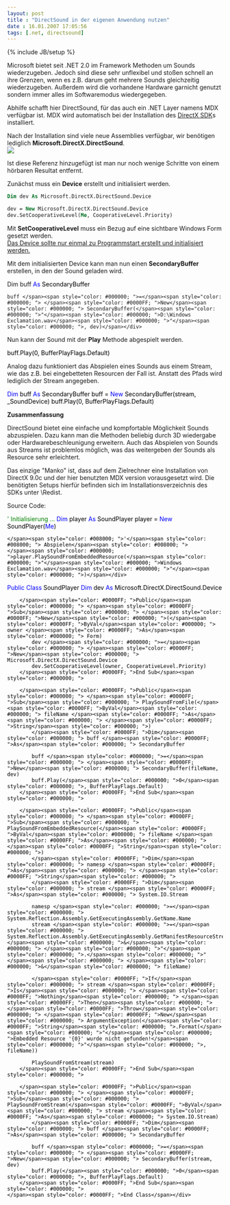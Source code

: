 ```yaml
---
layout: post
title : "DirectSound in der eigenen Anwendung nutzen"
date : 16.01.2007 17:05:56
tags: [.net, directsound]
---
```

{% include JB/setup %}

Microsoft bietet seit .NET 2.0 im Framework Methoden um Sounds wiederzugeben. Jedoch sind diese sehr unflexibel und stoßen schnell an ihre Grenzen, wenn es z.B. darum geht mehrere Sounds gleichzeitig wiederzugeben. Außerdem wird die vorhandene Hardware garnicht genutzt sondern immer alles im Softwaremodus wiedergegeben.

Abhilfe schafft hier DirectSound, für das auch ein .NET Layer namens MDX verfügbar ist. MDX wird automatisch bei der Installation des [DirectX SDK](http://www.microsoft.com/downloads/Browse.aspx?DisplayLang=en&nr=20&categoryid=2&sortCriteria=date)s installiert.

Nach der Installation sind viele neue Assemblies verfügbar, wir benötigen lediglich **Microsoft.DirectX.DirectSound**.  
![](http://www.dev-jc-vb.de/dev-jc-vb/blog/images/DirectSoundindereigenenAnwendungnutzen_F069/image04.png) 

Ist diese Referenz hinzugefügt ist man nur noch wenige Schritte von einem hörbaren Resultat entfernt.

Zunächst muss ein **Device** erstellt und initialisiert werden.

````vb
Dim dev As Microsoft.DirectX.DirectSound.Device

dev = New Microsoft.DirectX.DirectSound.Device
dev.SetCooperativeLevel(Me, CooperativeLevel.Priority)
````

Mit **SetCooperativeLevel** muss ein Bezug auf eine sichtbare Windows Form gesetzt werden.  
<u>Das Device sollte nur einmal zu Programmstart erstellt und initialisiert werden.</u>

Mit dem initialisierten Device kann man nun einen **SecondaryBuffer** erstellen, in den der Sound geladen wird.


Dim buff </span><span style="color: #0000FF; ">As</span><span style="color: #000000; "> SecondaryBuffer

    buff </span><span style="color: #000000; ">=</span><span style="color: #000000; "> </span><span style="color: #0000FF; ">New</span><span style="color: #000000; "> SecondaryBuffer(</span><span style="color: #000000; ">"</span><span style="color: #000000; ">D:\Windows Exclamation.wav</span><span style="color: #000000; ">"</span><span style="color: #000000; ">, dev)</span></div>
</div>

Nun kann der Sound mit der **Play** Methode abgespielt werden.

 <div class="wlWriterSmartContent" id="57F11A72-B0E5-49c7-9094-E3A15BD5B5E7:196a863e-9152-4150-8993-45623ad5baad" contenteditable="false" style="padding-right: 0px; display: inline; padding-left: 0px; float: none; padding-bottom: 0px; margin: 0px; padding-top: 0px"> <div><span style="color: #000000; ">buff.Play(</span><span style="color: #000000; ">0</span><span style="color: #000000; ">, BufferPlayFlags.Default)</span></div> </div>

Analog dazu funktioniert das Abspielen eines Sounds aus einem Stream, wie das z.B. bei eingebetteten Resourcen der Fall ist. Anstatt des Pfads wird lediglich der Stream angegeben.

 <div class="wlWriterSmartContent" id="57F11A72-B0E5-49c7-9094-E3A15BD5B5E7:19a6df7f-263e-437d-b75c-2e1fd3094297" contenteditable="false" style="padding-right: 0px; display: inline; padding-left: 0px; float: none; padding-bottom: 0px; margin: 0px; padding-top: 0px"> <div><span style="color: #0000FF; ">Dim</span><span style="color: #000000; "> buff </span><span style="color: #0000FF; ">As</span><span style="color: #000000; "> SecondaryBuffer buff </span><span style="color: #000000; ">=</span><span style="color: #000000; "> </span><span style="color: #0000FF; ">New</span><span style="color: #000000; "> SecondaryBuffer(stream, _SoundDevice) buff.Play(</span><span style="color: #000000; ">0</span><span style="color: #000000; ">, BufferPlayFlags.Default)</span></div> </div>

**Zusammenfassung**

DirectSound bietet eine einfache und kompfortable Möglichkeit Sounds abzuspielen. Dazu kann man die Methoden beliebig durch 3D wiedergabe oder Hardwarebeschleunigung erweitern. Auch das Abspielen von Sounds aus Streams ist problemlos möglich, was das weitergeben der Sounds als Resource sehr erleichtert.

Das einzige "Manko" ist, dass auf dem Zielrechner eine Installation von DirectX 9.0c und der hier benutzten MDX version vorausgesetzt wird. Die benötigten Setups hierfür befinden sich im Installationsverzeichnis des SDKs unter \Redist.

Source Code:

<div class="wlWriterSmartContent" id="57F11A72-B0E5-49c7-9094-E3A15BD5B5E7:9c474464-ae36-4ff9-b073-0f639f9f5f01" contenteditable="false" style="padding-right: 0px; display: inline; padding-left: 0px; float: none; padding-bottom: 0px; margin: 0px; padding-top: 0px">

<div><span style="color: #008000; ">'</span><span style="color: #008000; "> Initialisierung ...</span><span style="color: #008000; ">
    </span><span style="color: #0000FF; ">Dim</span><span style="color: #000000; "> player </span><span style="color: #0000FF; ">As</span><span style="color: #000000; "> SoundPlayer
    player </span><span style="color: #000000; ">=</span><span style="color: #000000; "> </span><span style="color: #0000FF; ">New</span><span style="color: #000000; "> SoundPlayer(</span><span style="color: #0000FF; ">Me</span><span style="color: #000000; ">)

    </span><span style="color: #008000; ">'</span><span style="color: #008000; "> Abspielen</span><span style="color: #008000; ">
    </span><span style="color: #000000; ">player.PlaySoundFromEmbeddedResource(</span><span style="color: #000000; ">"</span><span style="color: #000000; ">Windows Exclamation.wav</span><span style="color: #000000; ">"</span><span style="color: #000000; ">)</span></div>
</div>
<div class="wlWriterSmartContent" id="57F11A72-B0E5-49c7-9094-E3A15BD5B5E7:461e8fcb-94a9-4845-a63e-db4e3af85eb7" contenteditable="false" style="padding-right: 0px; display: inline; padding-left: 0px; float: none; padding-bottom: 0px; margin: 0px; padding-top: 0px">

<div><span style="color: #000000; ">
    </span><span style="color: #0000FF; ">Public</span><span style="color: #000000; "> </span><span style="color: #0000FF; ">Class</span><span style="color: #000000; "> SoundPlayer
        </span><span style="color: #0000FF; ">Dim</span><span style="color: #000000; "> dev </span><span style="color: #0000FF; ">As</span><span style="color: #000000; "> Microsoft.DirectX.DirectSound.Device

        </span><span style="color: #0000FF; ">Public</span><span style="color: #000000; "> </span><span style="color: #0000FF; ">Sub</span><span style="color: #000000; "> </span><span style="color: #0000FF; ">New</span><span style="color: #000000; ">(</span><span style="color: #0000FF; ">ByVal</span><span style="color: #000000; "> owner </span><span style="color: #0000FF; ">As</span><span style="color: #000000; "> Form)
            dev </span><span style="color: #000000; ">=</span><span style="color: #000000; "> </span><span style="color: #0000FF; ">New</span><span style="color: #000000; "> Microsoft.DirectX.DirectSound.Device
            dev.SetCooperativeLevel(owner, CooperativeLevel.Priority)
        </span><span style="color: #0000FF; ">End Sub</span><span style="color: #000000; ">

        </span><span style="color: #0000FF; ">Public</span><span style="color: #000000; "> </span><span style="color: #0000FF; ">Sub</span><span style="color: #000000; "> PlaySoundFromFile(</span><span style="color: #0000FF; ">ByVal</span><span style="color: #000000; "> fileName </span><span style="color: #0000FF; ">As</span><span style="color: #000000; "> </span><span style="color: #0000FF; ">String</span><span style="color: #000000; ">)
            </span><span style="color: #0000FF; ">Dim</span><span style="color: #000000; "> buff </span><span style="color: #0000FF; ">As</span><span style="color: #000000; "> SecondaryBuffer

            buff </span><span style="color: #000000; ">=</span><span style="color: #000000; "> </span><span style="color: #0000FF; ">New</span><span style="color: #000000; "> SecondaryBuffer(fileName, dev)
            buff.Play(</span><span style="color: #000000; ">0</span><span style="color: #000000; ">, BufferPlayFlags.Default)
        </span><span style="color: #0000FF; ">End Sub</span><span style="color: #000000; ">

        </span><span style="color: #0000FF; ">Public</span><span style="color: #000000; "> </span><span style="color: #0000FF; ">Sub</span><span style="color: #000000; "> PlaySoundFromEmbeddedResource(</span><span style="color: #0000FF; ">ByVal</span><span style="color: #000000; "> fileName </span><span style="color: #0000FF; ">As</span><span style="color: #000000; "> </span><span style="color: #0000FF; ">String</span><span style="color: #000000; ">)
            </span><span style="color: #0000FF; ">Dim</span><span style="color: #000000; "> namesp </span><span style="color: #0000FF; ">As</span><span style="color: #000000; "> </span><span style="color: #0000FF; ">String</span><span style="color: #000000; ">
            </span><span style="color: #0000FF; ">Dim</span><span style="color: #000000; "> stream </span><span style="color: #0000FF; ">As</span><span style="color: #000000; "> System.IO.Stream

            namesp </span><span style="color: #000000; ">=</span><span style="color: #000000; "> System.Reflection.Assembly.GetExecutingAssembly.GetName.Name
            stream </span><span style="color: #000000; ">=</span><span style="color: #000000; "> System.Reflection.Assembly.GetExecutingAssembly.GetManifestResourceStream(namesp </span><span style="color: #000000; ">&</span><span style="color: #000000; "> </span><span style="color: #000000; ">"</span><span style="color: #000000; ">.</span><span style="color: #000000; ">"</span><span style="color: #000000; "> </span><span style="color: #000000; ">&</span><span style="color: #000000; "> fileName)

            </span><span style="color: #0000FF; ">If</span><span style="color: #000000; "> stream </span><span style="color: #0000FF; ">Is</span><span style="color: #000000; "> </span><span style="color: #0000FF; ">Nothing</span><span style="color: #000000; "> </span><span style="color: #0000FF; ">Then</span><span style="color: #000000; "> </span><span style="color: #0000FF; ">Throw</span><span style="color: #000000; "> </span><span style="color: #0000FF; ">New</span><span style="color: #000000; "> ArgumentException(</span><span style="color: #0000FF; ">String</span><span style="color: #000000; ">.Format(</span><span style="color: #000000; ">"</span><span style="color: #000000; ">Embedded Resource '{0}' wurde nicht gefunden!</span><span style="color: #000000; ">"</span><span style="color: #000000; ">, fileName))

            PlaySoundFromStream(stream)
        </span><span style="color: #0000FF; ">End Sub</span><span style="color: #000000; ">

        </span><span style="color: #0000FF; ">Public</span><span style="color: #000000; "> </span><span style="color: #0000FF; ">Sub</span><span style="color: #000000; "> PlaySoundFromStream(</span><span style="color: #0000FF; ">ByVal</span><span style="color: #000000; "> stream </span><span style="color: #0000FF; ">As</span><span style="color: #000000; "> System.IO.Stream)
            </span><span style="color: #0000FF; ">Dim</span><span style="color: #000000; "> buff </span><span style="color: #0000FF; ">As</span><span style="color: #000000; "> SecondaryBuffer

            buff </span><span style="color: #000000; ">=</span><span style="color: #000000; "> </span><span style="color: #0000FF; ">New</span><span style="color: #000000; "> SecondaryBuffer(stream, dev)
            buff.Play(</span><span style="color: #000000; ">0</span><span style="color: #000000; ">, BufferPlayFlags.Default)
        </span><span style="color: #0000FF; ">End Sub</span><span style="color: #000000; ">
    </span><span style="color: #0000FF; ">End Class</span></div>
</div>
